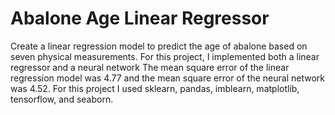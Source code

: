 # Abalone Age Linear Regressor
Create a linear regression model to predict the age of abalone based on seven physical measurements. For this project, I implemented both a linear regressor and a neural network The mean square error of the linear regression model was 4.77 and the mean square error of the neural network was 4.52. For this project I used sklearn, pandas, imblearn, matplotlib, tensorflow, and seaborn.
